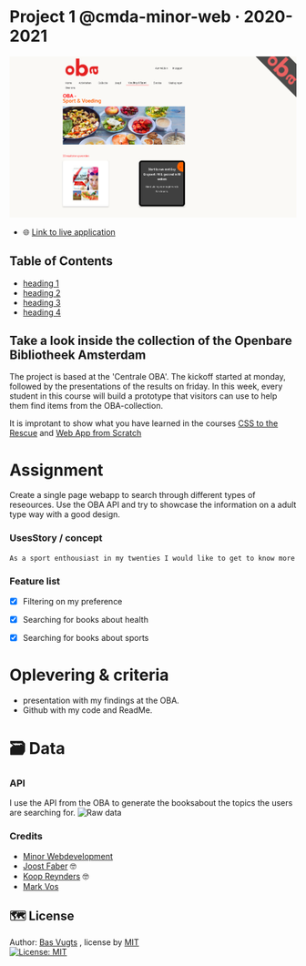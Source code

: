 # Project 1 @cmda-minor-web · 2020-2021


![Interface van de app](https://raw.githubusercontent.com/basv1996/project-1-2021/main/src/img/readme/interface_app_oba.png)

- :globe_with_meridians: [Link to live application](#App-Interface)

## Table of Contents
- [heading 1](#App-Interface)
- [heading 2](#Link-naar-de-app)
- [heading 3](#De-Opdracht)
- [heading 4](#feature-lijst)

## Take a look inside the collection of the Openbare Bibliotheek Amsterdam
The project is based at the 'Centrale OBA'. The kickoff started at monday, followed by the presentations of the results on friday. In this week, every student in this course will build a prototype that visitors can use to help them find items from the OBA-collection.

It is improtant to show what you have learned in the courses [CSS to the Rescue](https://github.com/cmda-minor-web/css-to-the-rescue-2122) and [Web App from Scratch](https://github.com/cmda-minor-web/web-app-from-scratch-2122)


# Assignment

Create a single page webapp to search through different types of reseources. Use the OBA API and try to showcase the information on a adult type way with a good design.

### UsesStory / concept

```bash
As a sport enthousiast in my twenties I would like to get to know more about the effect of healthy food on my endurance, so I can educate myself and become a better sports man or woman.
```

### Feature list
- [x] Filtering on my preference
- [x] Searching for books about health
- [x] Searching for books about sports




# Oplevering & criteria
- presentation with my findings at the OBA.
- Github with my code and ReadMe.


# 🗃 Data

###  API

I use the API from the OBA to generate the booksabout the topics the users are searching for.
![Raw data](https://raw.githubusercontent.com/basv1996/project-1-2021/main//img/RawData.png)



### Credits
- [Minor Webdevelopment](https://github.com/cmda-tt/course-21-22) 
- [Joost Faber](https://github.com/joostf) :nerd_face:
- [Koop Reynders](https://github.com/KoopReynders) :nerd_face:
- [Mark Vos](https://not-available.com)



## 🗺️ License
Author: [Bas Vugts](https://github.com/basv1996) , license by
[MIT]()      
[![License: MIT](https://img.shields.io/badge/License-MIT-yellow.svg)](https://opensource.org/licenses/MIT)


